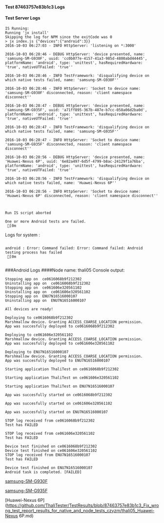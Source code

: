 #### Test 87463757e83b1c3 Logs

#### Test Server Logs
```
IS Running:
Running 'jx install'
Skipping the log for NPM since the exitCode was 0
> jx index.js {"devices":{"android":3}}
2016-10-03 06:27:03 - INFO HttpServer: 'listening on *:3000'

2016-10-03 06:28:46 - DEBUG HttpServer: 'device presented, name: 'samsung-SM-G930F', uuid: 'cc0b077e-4157-41a3-985d-4800abd44445', platformName: 'android', type: 'unittest', hasRequiredHardware: 'true', nativeUTFailed: 'true''

2016-10-03 06:28:46 - INFO TestFramework: 'disqualifying device on which native tests failed, name: 'samsung-SM-G930F''

2016-10-03 06:28:46 - INFO HttpServer: 'Socket to device name: 'samsung-SM-G930F' disconnected, reason: 'client namespace disconnect''

2016-10-03 06:28:47 - DEBUG HttpServer: 'device presented, name: 'samsung-SM-G935F', uuid: 'a71ff895-367b-487e-b7cc-058a06d2ba0d', platformName: 'android', type: 'unittest', hasRequiredHardware: 'true', nativeUTFailed: 'true''

2016-10-03 06:28:47 - INFO TestFramework: 'disqualifying device on which native tests failed, name: 'samsung-SM-G935F''

2016-10-03 06:28:47 - INFO HttpServer: 'Socket to device name: 'samsung-SM-G935F' disconnected, reason: 'client namespace disconnect''

2016-10-03 06:28:56 - DEBUG HttpServer: 'device presented, name: 'Huawei-Nexus 6P', uuid: '6e82a497-6d5f-4799-b8ac-24129f1a76ba', platformName: 'android', type: 'unittest', hasRequiredHardware: 'true', nativeUTFailed: 'true''

2016-10-03 06:28:56 - INFO TestFramework: 'disqualifying device on which native tests failed, name: 'Huawei-Nexus 6P''

2016-10-03 06:28:56 - INFO HttpServer: 'Socket to device name: 'Huawei-Nexus 6P' disconnected, reason: 'client namespace disconnect''


 
Run IS script aborted
 
One or more Android tests are failed.
 [0m

```


Logs for system : 
```

android : Error: Command failed: Error: Command failed: Android testing process has failed
 [0m


```
###Android Logs
####Node name: thali05
Console output:
```
Stopping app on  ce0616068b9f212302
Uninstalling app on  ce0616068b9f212302
Stopping app on  ce061606e320561102
Uninstalling app on  ce061606e320561102
Stopping app on  ENU7N16516000107
Uninstalling app on  ENU7N16516000107

All devices are ready!

Deploying to ce0616068b9f212302
Marshmallow device. Granting ACCESS_COARSE_LOCATION permission.
App was succesfully deployed to ce0616068b9f212302

Deploying to ce061606e320561102
Marshmallow device. Granting ACCESS_COARSE_LOCATION permission.
App was succesfully deployed to ce061606e320561102

Deploying to ENU7N16516000107
Marshmallow device. Granting ACCESS_COARSE_LOCATION permission.
App was succesfully deployed to ENU7N16516000107

Starting application ThaliTest on ce0616068b9f212302

Starting application ThaliTest on ce061606e320561102

Starting application ThaliTest on ENU7N16516000107

App was succesfully started on ce0616068b9f212302

App was succesfully started on ce061606e320561102

App was succesfully started on ENU7N16516000107

STOP log received from ce0616068b9f212302
Test has FAILED

STOP log received from ce061606e320561102
Test has FAILED

Device test finished on ce0616068b9f212302 
Device test finished on ce061606e320561102 
STOP log received from ENU7N16516000107
Test has FAILED

Device test finished on ENU7N16516000107 
Android task is completed. [FAILED]
```
[samsung-SM-G930F](https://github.com/ThaliTester/TestResults/blob/87463757e83b1c3_Fix_wrong_test_report_results_for_native_and_node_tests_czyzm/thali05_samsung-SM-G930F.md)

[samsung-SM-G935F](https://github.com/ThaliTester/TestResults/blob/87463757e83b1c3_Fix_wrong_test_report_results_for_native_and_node_tests_czyzm/thali05_samsung-SM-G935F.md)

[Huawei-Nexus 6P](https://github.com/ThaliTester/TestResults/blob/87463757e83b1c3_Fix_wrong_test_report_results_for_native_and_node_tests_czyzm/thali05_Huawei-Nexus 6P.md)




